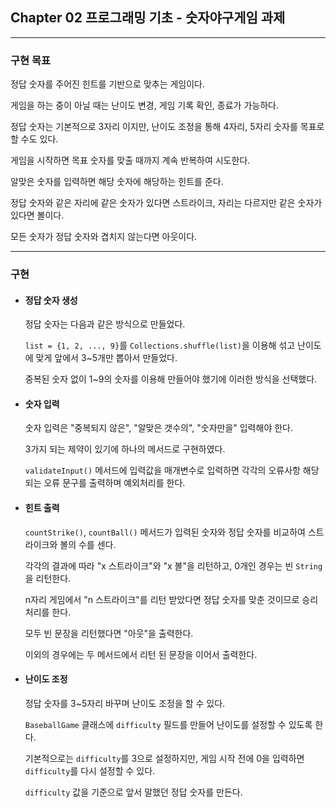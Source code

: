 ## Chapter 02 프로그래밍 기초 - 숫자야구게임 과제
***

### 구현 목표

정답 숫자를 주어진 힌트를 기반으로 맞추는 게임이다.

게임을 하는 중이 아닐 때는 난이도 변경, 게임 기록 확인, 종료가 가능하다. 

정답 숫자는 기본적으로 3자리 이지만, 난이도 조정을 통해 4자리, 5자리 숫자를 목표로 할 수도 있다.

게임을 시작하면 목표 숫자를 맞출 때까지 계속 반복하여 시도한다.

알맞은 숫자를 입력하면 해당 숫자에 해당하는 힌트를 준다.

정답 숫자와 같은 자리에 같은 숫자가 있다면 스트라이크, 자리는 다르지만 같은 숫자가 있다면 볼이다.

모든 숫자가 정답 숫자와 겹치지 않는다면 아웃이다.

***

### 구현

* #### 정답 숫자 생성

    정답 숫자는 다음과 같은 방식으로 만들었다.
    
    `list = {1, 2, ..., 9}`를 `Collections.shuffle(list)`을 이용해 섞고 난이도에 맞게 앞에서 3~5개만 뽑아서 만들었다.
    
    중복된 숫자 없이 1~9의 숫자를 이용해 만들어야 했기에 이러한 방식을 선택했다.

* #### 숫자 입력

    숫자 입력은 "중복되지 않은", "알맞은 갯수의", "숫자만을" 입력해야 한다.

    3가지 되는 제약이 있기에 하나의 메서드로 구현하였다.

    `validateInput()` 메서드에 입력값을 매개변수로 입력하면 각각의 오류사항 해당되는 오류 문구를 출력하며 예외처리를 한다.

* #### 힌트 출력

    `countStrike()`, `countBall()` 메서드가 입력된 숫자와 정답 숫자를 비교하여 스트라이크와 볼의 수를 센다.

    각각의 결과에 따라 "x 스트라이크"와 "x 볼"을 리턴하고, 0개인 경우는 빈 `String`을 리턴한다.

    n자리 게임에서 "n 스트라이크"를 리턴 받았다면 정답 숫자를 맞춘 것이므로 승리 처리를 한다.

    모두 빈 문장을 리턴했다면 "아웃"을 출력한다.

    이외의 경우에는 두 메서드에서 리턴 된 문장을 이어서 출력한다.

* #### 난이도 조정

    정답 숫자를 3~5자리 바꾸며 난이도 조정을 할 수 있다.

    `BaseballGame` 클래스에 `difficulty` 필드를 만들어 난이도를 설정할 수 있도록 한다.

    기본적으로는 `difficulty`를 3으로 설정하지만, 게임 시작 전에 0을 입력하면 `difficulty`를 다시 설정할 수 있다.

    `difficulty` 값을 기준으로 앞서 말했던 정답 숫자를 만든다.